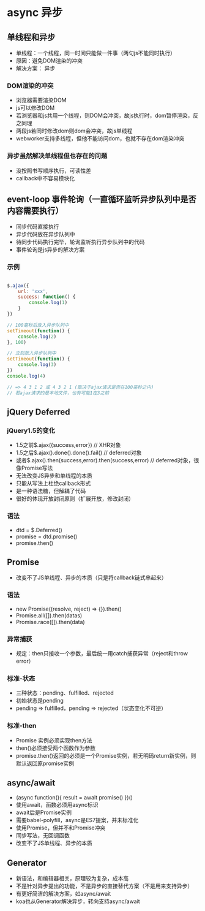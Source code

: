 # async 异步

## 单线程和异步
* 单线程：一个线程，同一时间只能做一件事（两句js不能同时执行）
* 原因：避免DOM渲染的冲突
* 解决方案： 异步

### DOM渲染的冲突
* 浏览器需要渲染DOM
* js可以修改DOM
* 若浏览器和js共用一个线程，则DOM会冲突，故js执行时，dom暂停渲染，反之同理
* 两段js若同时修改dom则dom会冲突，故js单线程
* webworker支持多线程，但他不能访问dom，也就不存在dom渲染冲突

### 异步虽然解决单线程但也存在的问题
* 没按照书写顺序执行，可读性差
* callback中不容易模块化

## event-loop 事件轮询（一直循环监听异步队列中是否内容需要执行）
* 同步代码直接执行
* 异步代码放在异步队列中
* 待同步代码执行完毕，轮询监听执行异步队列中的代码
* 事件轮询是js异步的解决方案

### 示例
``` javascript

$.ajax({
    url: 'xxx',
    success: function() {
        console.log(1)
    }
})

// 100毫秒后放入异步队列中
setTimeout(function() {
    console.log(2)
}, 100)

// 立刻放入异步队列中
setTimeout(function() {
    console.log(3)
})
console.log(4)

// => 4 3 1 2 或 4 3 2 1 (取决于ajax请求是否在100毫秒之内)
// 若ajax请求的是本地文件，也有可能1在3之前
```


## jQuery Deferred

### jQuery1.5的变化
* 1.5之前$.ajax({success,error})  // XHR对象
* 1.5之后$.ajax().done().done().fail()  // deferred对象
* 或者$.ajax().then(success,error).then(success,error)  // deferred对象，很像Promise写法
* 无法改变JS异步和单线程的本质
* 只能从写法上杜绝callback形式
* 是一种语法糖，但解耦了代码
* 很好的体现开放封闭原则（扩展开放，修改封闭）

### 语法
* dtd = $.Deferred()
* promise = dtd.promise()
* promise.then()

## Promise
* 改变不了JS单线程、异步的本质（只是将callback链式串起来）

### 语法
* new Promise((resolve, reject) => {}).then()
* Promise.all([]).then(datas)
* Promise.race([]).then(data)

### 异常捕获
* 规定：then只接收一个参数，最后统一用catch捕获异常（reject和throw error）

### 标准-状态
* 三种状态：pending、fulfilled、rejected
* 初始状态是pending
* pending => fulfilled，pending => rejected（状态变化不可逆）

### 标准-then
* Promise 实例必须实现then方法
* then()必须接受两个函数作为参数
* promise.then()返回的必须是一个Promise实例，若无明码return新实例，则默认返回原promise实例

## async/await

* (async function(){
    result = await promise()
})()
* 使用await，函数必须用async标识
* await后是Promise实例
* 需要babel-polyfill，async是ES7提案，并未标准化
* 使用Promise，但并不和Promise冲突
* 同步写法，无回调函数
* 改变不了JS单线程、异步的本质

## Generator
* 新语法，和编辑器相关，原理较为复杂，成本高
* 不是针对异步提出的功能，不是异步的直接替代方案（不是用来支持异步）
* 有更好简洁的解决方案，如async/await
* koa也从Generator解决异步，转向支持async/await